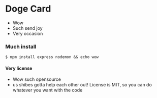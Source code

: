 Doge Card
=========

* Wow
* Such send joy
* Very occasion

### Much install

    $ npm install express nodemon && echo wow

#### Very license
* Wow such opensource
* us shibes gotta help each other out! License is MIT, so you can do whatever you want with the code
